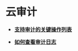# 云审计<a name="ZH-CN_TOPIC_0107781032"></a>

-   **[支持审计的关键操作列表](支持审计的关键操作列表.md)**  

-   **[如何查看审计日志](如何查看审计日志.md)**  


